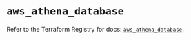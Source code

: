 # `aws_athena_database`

Refer to the Terraform Registry for docs: [`aws_athena_database`](https://registry.terraform.io/providers/hashicorp/aws/6.19.0/docs/resources/athena_database).
